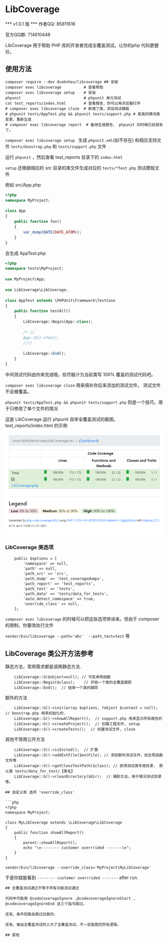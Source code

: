 # LibCoverage
*** v1.0.1 版 ***
作者QQ: 85811616

官方QQ群: 714610448

LibCoverage 用于帮助 PHP 库的开发者完成全覆盖测试。让你的php 代码更健壮。

## 使用方法

```
composer require --dev dvaknheo/libcoverage ## 安装
composer exec libcoverage          # 查看帮助
composer exec libcoverage setup    # 安装
phpunit                            # phpunit 单元测试
cat test_reports/index.html        # 查看报告，你可以用浏览器打开
# composer exec libcoverage cloze  # 新增了类，添加测试模板
# phpunit tests/AppTest.php && phpunit tests/support.php # 某类的猜测类变更，重新生成
# composer exec libcoverage report  # 备用生成报告， phpunit 的时候已经就有了。
```

`composer exec libcoverage setup ` 生成 `phpunit.xml`(如不存在) 和相应支持文件 `tests/boostrap.php` 和 `tests/support.php` 文件

运行 `phpunit` ，然后查看 test_reports 目录下的 `index.html`

`setup` 还根据相应的 src 目录的类文件生成对应的 `tests/*Test.php` 测试模板文件

例如 src/App.php

```php
<?php
namespace MyProject;

class App
{
    public function foo()
    {
        var_dump(DATE(DATE_ATOM));
    }
}
```
会生成 AppTest.php
```php
<?php 
namespace tests\MyProject;

use MyProject\App;

use LibCoverage\LibCoverage;

class AppTest extends \PHPUnit\Framework\TestCase
{
    public function testAll()
    {
        LibCoverage::Begin(App::class);
        
        /* //
        App::G()->foo();
        //*/
        
        LibCoverage::End();
    }
}

```
中间测试代码由你来完成哦，绞尽脑汁为当前类写 100% 覆盖的测试代码吧。

`composer exec libcoverage cloze` 用来填补你后来添加的测试文件。 测试文件不会被覆盖。

`phpunit tests/AppTest.php && phpunit tests/support.php` 则是一个技巧，用于只修改了单个文件的情况

这是 LibCoverage 运行 phpunit 自举全覆盖测试的截图。 test_reports/index.html 的示例

![DuckPhp](docs/capture.png)


### LibCoverage 类选项
```
    public $options = [
        'namespace' => null,
        'path' => null,
        'path_src' => 'src',
        'path_dump' => 'test_coveragedumps',
        'path_report' => 'test_reports',
        'path_test' => 'tests',
        'path_data' => 'tests/data_for_tests',
        'auto_detect_namespace' => true, 
        'override_class' => null,
    ];
```

`composer exec libcoverage` 的时候可以把这些选项带进来。但由于 composer 的限制，你要改执行文件

`vendor/bin/libcoverage --path='abc'  --path_test=test` 等

## LibCoverage 类公开方法参考

静态方法，常用需求都是调用静态方法.
```
    LibCoverage::G($object=null); // 可变单例函数
    LibCoverage::Begin($class);    // 开始一个类的全覆盖跟踪
    LibCoverage::End();  // 结束一个类的跟踪
```

额外的方法
```
    LibCoverage::G()->init(array $options, ?object $context = null); // boostrap.php 用来初始化的.
    LibCoverage::G()->showAllReport();  // support.php 用来显示所有报告的
    LibCoverage::G()->createProject();  // 创建工程文件, setup
    LibCoverage::G()->createTests();  // 创建测试文件, cloze
```
其他不常用公开方法
```
    LibCoverage::G()->isInited();  // 扩展
    LibCoverage::G()->addExtFile($extFile); // 添加额外测试文件，如全局函数文件等
    LibCoverage::G()->getClassTestPath($class); // 获得测试类专用目录， 默认是 tests/data_for_test/【类名】
    LibCoverage::G()->cleanDirectory($dir);  // 辅助方法，用于情况测试目录等。

## 自定义和 选项 'override_class'

```php
<?php
namespace MyProject;
 
class MyLibCoverage extends \LibCoverage\LibCoverage
{
    public function showAllReport()
    {
        parent::showAllReport();
        echo "\n-------- customer overrrided -------\n";
    }
}
```
`vendor/bin/libcoverage --override_class='MyProject\MyLibCoverage'`

于是你就能看到 `-------- customer overrrided -------` after run.

```
## 全覆盖测试通过不等于所有功能测试通过

代码中可能用 @codeCoverageIgnore ,@codecoverageIgnoreStart , @codecoverageIgnoreEnd 这三个指令跳过。

还有，条件短路会跳过后面的。

还有，被迫全覆盖测试的人为了全覆盖测试，不一定能跑完所有逻辑。

## 其他

